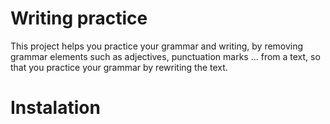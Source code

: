 # Writing practice 

This project helps you practice your grammar and writing, by removing grammar elements such as adjectives, punctuation marks ...
from a text, so that you practice your grammar by rewriting the text.

# Instalation 
